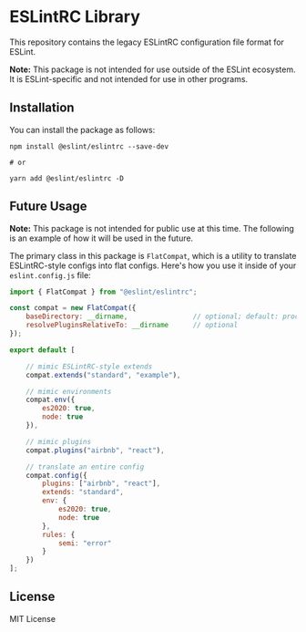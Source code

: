 # ESLintRC Library

This repository contains the legacy ESLintRC configuration file format for ESLint.

**Note:** This package is not intended for use outside of the ESLint ecosystem. It is ESLint-specific and not intended for use in other programs.

## Installation

You can install the package as follows:

```
npm install @eslint/eslintrc --save-dev

# or

yarn add @eslint/eslintrc -D
```

## Future Usage

**Note:** This package is not intended for public use at this time. The following is an example of how it will be used in the future.

The primary class in this package is `FlatCompat`, which is a utility to translate ESLintRC-style configs into flat configs. Here's how you use it inside of your `eslint.config.js` file:

```js
import { FlatCompat } from "@eslint/eslintrc";

const compat = new FlatCompat({
    baseDirectory: __dirname,                // optional; default: process.cwd()
    resolvePluginsRelativeTo: __dirname      // optional
});

export default [

    // mimic ESLintRC-style extends
    compat.extends("standard", "example"),

    // mimic environments
    compat.env({
        es2020: true,
        node: true
    }),

    // mimic plugins
    compat.plugins("airbnb", "react"),

    // translate an entire config
    compat.config({
        plugins: ["airbnb", "react"],
        extends: "standard",
        env: {
            es2020: true,
            node: true
        },
        rules: {
            semi: "error"
        }
    })
];
```

## License

MIT License

